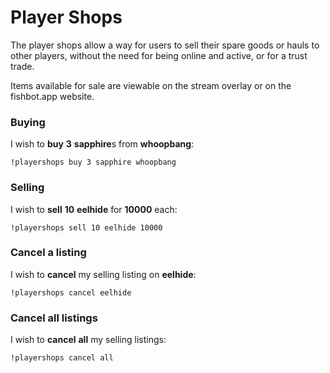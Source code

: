 # Player Shops

The player shops allow a way for users to sell their spare goods or hauls to other players, without the need for being online and active, or for a trust trade.

Items available for sale are viewable on the stream overlay or on the fishbot.app website.

### Buying

I wish to **buy** **3** **sapphire**s from **whoopbang**:

`!playershops buy 3 sapphire whoopbang`

### Selling

I wish to **sell** **10** **eelhide** for **10000** each:

`!playershops sell 10 eelhide 10000`

### Cancel a listing

I wish to **cancel** my selling listing on **eelhide**:

`!playershops cancel eelhide`

### Cancel all listings

I wish to **cancel** **all** my selling listings:

`!playershops cancel all`
